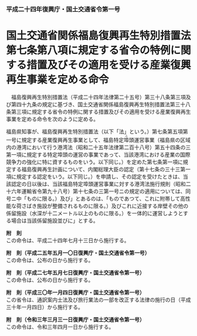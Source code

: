 ### 平成二十四年復興庁・国土交通省令第一号  
# 国土交通省関係福島復興再生特別措置法第七条第八項に規定する省令の特例に関する措置及びその適用を受ける産業復興再生事業を定める命令  
　福島復興再生特別措置法（平成二十四年法律第二十五号）第三十八条第三項及び第四十九条の規定に基づき、国土交通省関係福島復興再生特別措置法第三十八条第三項に規定する省令の特例に関する措置及びその適用を受ける産業復興再生事業を定める命令を次のように定める。  
  
福島県知事が、福島復興再生特別措置法（以下「法」という。）第七条第五項第一号に規定する産業復興再生事業として、福島特定<ruby>埠<rt>ふ</rt></ruby>頭運営事業（福島県の区域内の港湾において行う港湾法（昭和二十五年法律第二百十八号）第五十四条の三第一項に規定する特定埠頭の運営の事業であって、当該港湾における産業の国際競争力の強化に特に資するものをいう。以下同じ。）を定めた第七条第一項に規定する福島復興再生計画について、内閣総理大臣の認定（第十七条の三十三第一項に規定する認定をいう。以下同じ。）を申請し、その認定を受けたときは、当該認定の日以後は、当該福島特定埠頭運営事業に対する港湾法施行規則（昭和二十六年運輸省令第九十八号）第十七条の三第一号ニの規定の適用については、同号ニ中「ものに限る。）及び」とあるのは、「ものであつて、これに附帯して高性能な荷さばき施設が整備されるものに限る。）及びこれに近接する岸壁その他の係留施設（水深が十二メートル以上のものに限る。）を一体的に運営しようとする場合は当該係留施設並びに」とする。  
  
**附　則**  
この命令は、平成二十四年七月十三日から施行する。  
  
**附　則（平成二五年五月一〇日復興庁・国土交通省令第一号）**  
この命令は、公布の日から施行する。  
  
**附　則（平成二七年五月七日復興庁・国土交通省令第一号）**  
この命令は、公布の日から施行する。  
  
**附　則（平成三〇年一月四日復興庁・国土交通省令第一号）**  
この省令は、通訳案内士法及び旅行業法の一部を改正する法律の施行の日（平成三十年一月四日）から施行する。  
  
**附　則（令和三年三月三一日復興庁・国土交通省令第一号）**  
この命令は、令和三年四月一日から施行する。  
  
